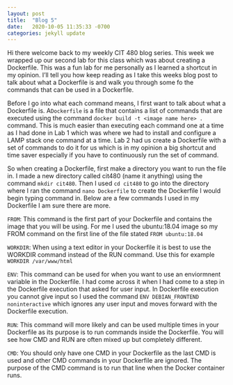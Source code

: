 ```yaml
---
layout: post
title:  "Blog 5"
date:   2020-10-05 11:35:33 -0700
categories: jekyll update
---
```

Hi there welcome back to my weekly CIT 480 blog series. This week we wrapped up our second lab for this class which was about creating a Dockerfile. This was a fun lab for me personally as I learned a shortcut in my opinion. I’ll tell you how keep reading as I take this weeks blog post to talk about what a Dockerfile is and walk you through some fo the commands that can be used in a Dockerfile.

Before I go into what each command means, I first want to talk about what a Dockerfile is. A`Dockerfile` is a file that contains a list of commands that are executed using the command `docker build -t <image name here> . ` command. This is much easier than executing each command one at a time as I had done in Lab 1 which was where we had to install and configure a LAMP stack one command at a time. Lab 2 had us create a Dockerfile with a set of commands to do it for us which is in my opinion a big shortcut and time saver especially if you have to continuously run the set of command. 

So when creating a Dockerfile, first make a directory you want to run the file in. I made a new directory called cit480 (name it anything) using the command `mkdir cit480`. Then I used `cd cit480` to go into the directory where I ran the command `nano Dockerfile` to create the Dockerfile I would begin typing command in. Below are a few commands I used in my Dockerfile I am sure there are more.

`FROM`: This command is the first part of your Dockerfile and contains the image that you will be using. For me I used the ubuntu:18.04 image so my FROM command on the first line of the file stated `FROM ubuntu:18.04`

`WORKDIR`: When using a text editor in your Dockerfile it is best to use the WORKDIR command instead of the RUN command. Use this for example `WORKDIR /var/www/html`

`ENV`: This command can be used for when you want to use an enviormnent variable in the Dockerfile. I had come across it when I had come to a step in the Dockerfile execution that asked for user input. In Dockerfile execution you cannot give input so I used the command `ENV DEBIAN_FRONTEND noninteractive` which ignores any user input and moves forward with the Dockerfile execution. 

`RUN`: This command will more likely and can be used multiple times in your Dockerfile as its purpose is to run commands inside the Dockerfile. You will see how CMD and RUN are often mixed up but completely different. 

`CMD`: You should only have one CMD in your Dockerfile as the last CMD is used and other CMD commands in your Dockerfile are ignored. The purpose of the CMD command is to run that line when the Docker container runs. 